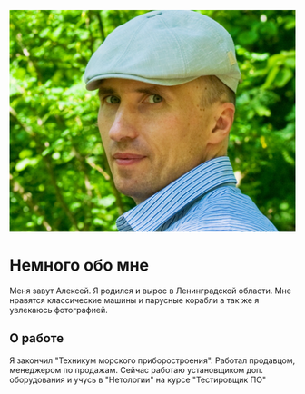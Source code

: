 ![Аватар](IMGP2797.JPG)


# Немного обо мне

Меня завут Алексей. Я родился и вырос в Ленинградской области. Мне нравятся классические машины и парусные корабли а так же я увлекаюсь фотографией.

## О работе

Я закончил "Техникум морского приборостроения". 
Работал продавцом, менеджером по продажам. Сейчас работаю установщиком доп. оборудования и учусь в "Нетологии" на курсе "Тестировщик ПО"

